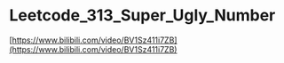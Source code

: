 # Leetcode_313_Super_Ugly_Number

[https://www.bilibili.com/video/BV1Sz411i7ZB](https://www.bilibili.com/video/BV1Sz411i7ZB)